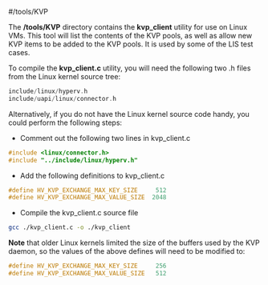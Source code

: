 #/tools/KVP

The **/tools/KVP** directory contains the **kvp_client** utility for use on Linux VMs.  This tool will list the contents of the KVP pools, as well as allow new KVP items to be added to the KVP pools.  It is used by some of the LIS test cases.

To compile the **kvp_client.c** utility, you will need the following two .h files from the Linux kernel source tree:
```C
include/linux/hyperv.h
include/uapi/linux/connector.h
```

Alternatively, if you do not have the Linux kernel source code handy, you could perform the following steps:

* Comment out the following two lines in kvp_client.c
```C
#include <linux/connector.h>
#include "../include/linux/hyperv.h"
```

* Add the following definitions to kvp_client.c
```C
#define HV_KVP_EXCHANGE_MAX_KEY_SIZE     512
#define HV_KVP_EXCHANGE_MAX_VALUE_SIZE  2048
```

* Compile the kvp_client.c source file
```sh
gcc ./kvp_client.c -o ./kvp_client
```

**Note** that older Linux kernels limited the size of the buffers used by the KVP daemon, so the values of the above defines will need to be modified to:
```C
#define HV_KVP_EXCHANGE_MAX_KEY_SIZE     256
#define HV_KVP_EXCHANGE_MAX_VALUE_SIZE   512
```